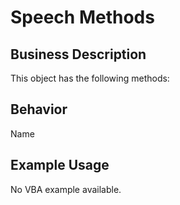 # Speech Methods

## Business Description
This object has the following methods:

## Behavior
Name

## Example Usage
No VBA example available.